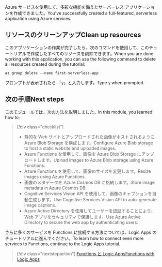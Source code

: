 <span data-ttu-id="ff9fb-101">Azure サービスを使用して、多彩な機能を備えたサーバーレス アプリケーションを作成できました。</span><span class="sxs-lookup"><span data-stu-id="ff9fb-101">You've successfully created a full-featured, serverless application using Azure services.</span></span>

## <a name="clean-up-resources"></a><span data-ttu-id="ff9fb-102">リソースのクリーンアップ</span><span class="sxs-lookup"><span data-stu-id="ff9fb-102">Clean up resources</span></span>

<span data-ttu-id="ff9fb-103">このアプリケーションの作業が完了したら、次のコマンドを使用して、このチュートリアルで作成したすべてのリソースを削除できます。</span><span class="sxs-lookup"><span data-stu-id="ff9fb-103">When you are done working with this application, you can use the following command to delete all resources created during the tutorial:</span></span>

```azurecli
az group delete --name first-serverless-app
```

<span data-ttu-id="ff9fb-104">プロンプトが表示されたら 「`y`」と入力します。</span><span class="sxs-lookup"><span data-stu-id="ff9fb-104">Type `y` when prompted.</span></span>  

## <a name="next-steps"></a><span data-ttu-id="ff9fb-105">次の手順</span><span class="sxs-lookup"><span data-stu-id="ff9fb-105">Next steps</span></span>

<span data-ttu-id="ff9fb-106">このモジュールでは、次の方法を説明しました。</span><span class="sxs-lookup"><span data-stu-id="ff9fb-106">In this module, you learned how to:</span></span>
> [!div class="checklist"]
> * <span data-ttu-id="ff9fb-107">静的な Web サイトとアップロードされた画像がホストされるように Azure Blob Storage を構成します。</span><span class="sxs-lookup"><span data-stu-id="ff9fb-107">Configure Azure Blob storage to host a static website and uploaded images.</span></span>
> * <span data-ttu-id="ff9fb-108">Azure Functions を使用して、画像を Azure Blob Storage にアップロードします。</span><span class="sxs-lookup"><span data-stu-id="ff9fb-108">Upload images to Azure Blob storage using Azure Functions.</span></span>
> * <span data-ttu-id="ff9fb-109">Azure Functions を使用して、画像のサイズを変更します。</span><span class="sxs-lookup"><span data-stu-id="ff9fb-109">Resize images using Azure Functions.</span></span>
> * <span data-ttu-id="ff9fb-110">画像のメタデータを Azure Cosmos DB に格納します。</span><span class="sxs-lookup"><span data-stu-id="ff9fb-110">Store image metadata in Azure Cosmos DB.</span></span>
> * <span data-ttu-id="ff9fb-111">Cognitive Services Vision API を使用して、画像のキャプションを自動生成します。</span><span class="sxs-lookup"><span data-stu-id="ff9fb-111">Use Cognitive Services Vision API to auto-generate image captions.</span></span>
> * <span data-ttu-id="ff9fb-112">Azure Active Directory を使用してユーザーを認証することにより、Web アプリをセキュリティで保護します。</span><span class="sxs-lookup"><span data-stu-id="ff9fb-112">Use Azure Active Directory to secure the web app by authenticating users.</span></span>

<span data-ttu-id="ff9fb-113">さらに多くのサービスを Functions に接続する方法については、Logic Apps のチュートリアルに進んでください。</span><span class="sxs-lookup"><span data-stu-id="ff9fb-113">To learn how to connect even more services to Functions, continue to the Logic Apps tutorial.</span></span> 

> [!div class="nextstepaction"]
> [<span data-ttu-id="ff9fb-114">Functions と Logic Apps</span><span class="sxs-lookup"><span data-stu-id="ff9fb-114">Functions with Logic Apps</span></span>](https://docs.microsoft.com/azure/azure-functions/functions-twitter-email)